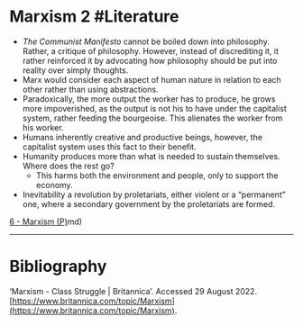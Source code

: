 # Marxism 2 #Literature 
- *The Communist Manifesto* cannot be boiled down into philosophy. Rather, a critique of philosophy. However, instead of discrediting it, it rather reinforced it by advocating how philosophy should be put into reality over simply thoughts.
- Marx would consider each aspect of human nature in relation to each other rather than using abstractions.
- Paradoxically, the more output the worker has to produce, he grows more impoverished, as the output is not his to have under the capitalist system, rather feeding the bourgeoise. This alienates the worker from his worker.
- Humans inherently creative and productive beings, however, the capitalist system uses this fact to their benefit.
- Humanity produces more than what is needed to sustain themselves. Where does the rest go?
	- This harms both the environment and people, only to support the economy.
- Inevitability a revolution by proletariats, either violent or a “permanent” one, where a secondary government by the proletariats are formed.

[6 - Marxism (P)](6%20-%20Marxism%20(P).md)md)

---
# Bibliography
‘Marxism - Class Struggle | Britannica’. Accessed 29 August 2022. [https://www.britannica.com/topic/Marxism](https://www.britannica.com/topic/Marxism).